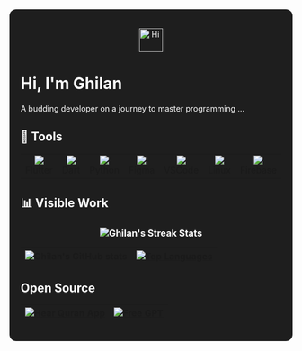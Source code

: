 
<div style="background-color: #1e1e1e; padding: 20px; color: white; border-radius: 12px;">
<p align="center">
  <img src="https://emojis.slackmojis.com/emojis/images/1588866973/8934/hellokittydance.gif?1588866973" alt="Hi" width="42" />
</p>

# Hi, I'm Ghilan
A budding developer on a journey to master programming ...

## 🔨 Tools
<table>
  <tr>
    <td align="center" width="96">
      <a href="#flutter">
        <img src="https://cdn.jsdelivr.net/gh/devicons/devicon/icons/flutter/flutter-original.svg" />
      </a>
      <br>Flutter
    </td>
    <td align="center" width="96">
      <a href="#dart">
        <img src="https://cdn.jsdelivr.net/gh/devicons/devicon/icons/dart/dart-original.svg" />
      </a>
      <br>Dart
    </td>
    <td align="center" width="96">
      <a href="#python">
        <img src="https://cdn.jsdelivr.net/gh/devicons/devicon/icons/python/python-original.svg" />
      </a>
      <br>Python
    </td>
    <td align="center" width="96">
      <a href="#figma">
        <img src="https://cdn.jsdelivr.net/gh/devicons/devicon/icons/figma/figma-original.svg" />
      </a>
      <br>Figma
    </td>
    <td align="center" width="96">
      <a href="#vscode">
        <img src="https://cdn.jsdelivr.net/gh/devicons/devicon/icons/vscode/vscode-original.svg" />
      </a>
      <br>VSCode
    </td>
    <td align="center" width="96">
      <a href="#linux">
        <img src="https://cdn.jsdelivr.net/gh/devicons/devicon/icons/linux/linux-original.svg" />
      </a>
      <br>Linux
    </td>    
    <td align="center" width="96">
      <a href="#firebase">
        <img src="https://cdn.jsdelivr.net/gh/devicons/devicon/icons/firebase/firebase-plain.svg" />
      </a>
      <br>Firebase
    </td>
  </tr>
</table>

## 📊 Visible Work

<h3 align="center">
  <img align="center" src="https://streak-stats.demolab.com?user=G705-Ghilan&locale=en&mode=daily&theme=dark&hide_border=false&border_radius=5&&bg_color=00000000" alt="Ghilan's Streak Stats"/>
</h3>

| ![Ghilan's GitHub stats](https://github-readme-stats.vercel.app/api?username=G705-Ghilan&hide_title=false&hide_rank=false&show_icons=true&include_all_commits=true&count_private=true&disable_animations=false&theme=dark&locale=en&hide_border=true&custom_title=My%20Stats&bg_color=00000000) | [![Top Languages](https://github-readme-stats.vercel.app/api/top-langs?username=G705-Ghilan&locale=en&hide_title=false&layout=compact&card_width=400&langs_count=5&theme=dark&hide_border=true&bg_color=00000000)](https://github.com/G705-Ghilan)  |
|---|---|

## Open Source 
| [![Hear Quran App](https://github-readme-stats.vercel.app/api/pin/?username=G705-Ghilan&repo=hear_quran_app&theme=dark&hide_border=true&bg_color=00000000)](https://github.com/G705-Ghilan/hear_quran_app) | [![Free GPT](https://github-readme-stats.vercel.app/api/pin/?username=G705-Ghilan&theme=dark&repo=Free-GPT&hide_border=true&bg_color=00000000)](https://github.com/G705-ghilan/Free-GPT) |
|---|---|

</div>
